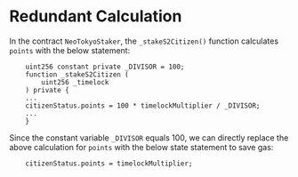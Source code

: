 # Redundant Calculation
In the contract `NeoTokyoStaker`, the `_stakeS2Citizen()` function calculates `points` with the below statement:
```Solidity
	uint256 constant private _DIVISOR = 100;
	function _stakeS2Citizen (
		uint256 _timelock
	) private {
	...
	citizenStatus.points = 100 * timelockMultiplier / _DIVISOR;
	...
	}
```
Since the constant variable `_DIVISOR` equals 100, we can directly replace the above calculation for `points` with the below state statement to save gas:
```Solidity
	citizenStatus.points = timelockMultiplier;
```